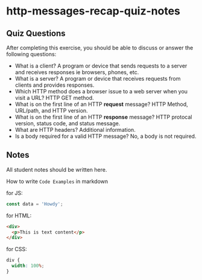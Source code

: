 # http-messages-recap-quiz-notes

## Quiz Questions

After completing this exercise, you should be able to discuss or answer the following questions:

- What is a client?
  A program or device that sends requests to a server and receives responses ie browsers, phones, etc.
- What is a server?
  A program or device that receives requests from clients and provides responses.
- Which HTTP method does a browser issue to a web server when you visit a URL?
  HTTP GET method.
- What is on the first line of an HTTP **request** message?
  HTTP Method, URL/path, and HTTP version.
- What is on the first line of an HTTP **response** message?
  HTTP protocal version, status code, and status message.
- What are HTTP headers?
  Additional information.
- Is a body required for a valid HTTP message?
  No, a body is not required.

## Notes

All student notes should be written here.

How to write `Code Examples` in markdown

for JS:

```javascript
const data = 'Howdy';
```

for HTML:

```html
<div>
  <p>This is text content</p>
</div>
```

for CSS:

```css
div {
  width: 100%;
}
```
